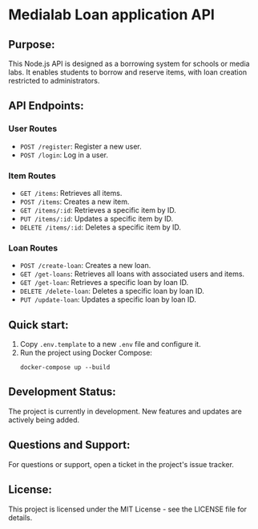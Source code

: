 # Medialab Loan application API

## Purpose:
This Node.js API is designed as a borrowing system for schools or media labs. It enables students to borrow and reserve items, with loan creation restricted to administrators.

## API Endpoints:

### User Routes
- `POST /register`: Register a new user.
- `POST /login`: Log in a user.

### Item Routes
- `GET /items`: Retrieves all items.
- `POST /items`: Creates a new item.
- `GET /items/:id`: Retrieves a specific item by ID.
- `PUT /items/:id`: Updates a specific item by ID.
- `DELETE /items/:id`: Deletes a specific item by ID.

### Loan Routes
- `POST /create-loan`: Creates a new loan.
- `GET /get-loans`: Retrieves all loans with associated users and items.
- `GET /get-loan`: Retrieves a specific loan by loan ID.
- `DELETE /delete-loan`: Deletes a specific loan by loan ID.
- `PUT /update-loan`: Updates a specific loan by loan ID.

## Quick start:
1. Copy `.env.template` to a new `.env` file and configure it.
2. Run the project using Docker Compose:
   ```
   docker-compose up --build
   ```

## Development Status:
The project is currently in development. New features and updates are actively being added.

## Questions and Support:
For questions or support, open a ticket in the project's issue tracker.

## License:
This project is licensed under the MIT License - see the LICENSE file for details.